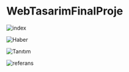 # WebTasarimFinalProje

![index](https://user-images.githubusercontent.com/92751534/212175973-336e0cee-115f-465f-9a03-46a3b1536b8b.png)

![Haber](https://user-images.githubusercontent.com/92751534/212176053-bf3884b6-8ce2-4efd-bf2f-3ad3d75ede38.png)

![Tanıtım](https://user-images.githubusercontent.com/92751534/212176091-5890a369-60d2-4144-8282-1084d2e693ba.png)

![referans](https://user-images.githubusercontent.com/92751534/212176121-c64bf8fb-0272-4e86-9503-9d6c024f5c6a.png)
